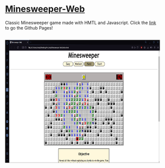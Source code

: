 # [Minesweeper-Web](https://desa-thomas.github.io/Minesweeper-Web/)
Classic Minesweeper game made with HMTL and Javascript. Click the [link](https://desa-thomas.github.io/Minesweeper-Web/) to go the Github Pages!

<br>
<div align = "center">
  <img src = "./Screenshots/lose.png" height = 400>
</div>
